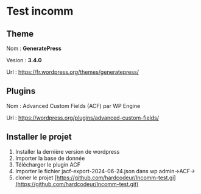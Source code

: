 # Test incomm

## Theme

Nom : **GeneratePress**

Vesion : **3.4.0**

Url : https://fr.wordpress.org/themes/generatepress/

## Plugins

Nom :  Advanced Custom Fields (ACF) par WP Engine

Url : https://wordpress.org/plugins/advanced-custom-fields/

## Installer le projet

1. Installer la dernière version de wordpress
2. Importer la base de donnée
3. Télécharger le plugin ACF
4. Importer le fichier jacf-export-2024-06-24.json dans wp admin→ACF→
5. cloner le projet [https://github.com/hardcodeur/Incomm-test.gi](https://github.com/hardcodeur/Incomm-test.git)